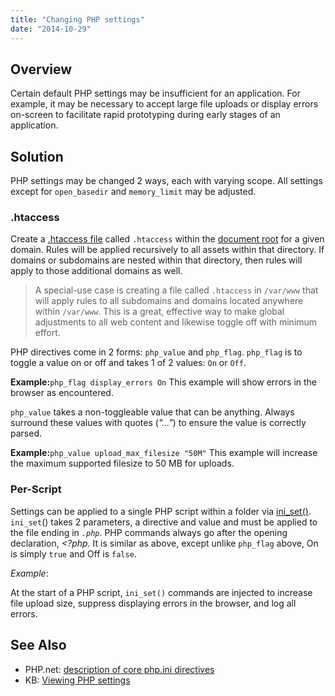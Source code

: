 ```yaml
---
title: "Changing PHP settings"
date: "2014-10-29"
---
```


## Overview

Certain default PHP settings may be insufficient for an application. For example, it may be necessary to accept large file uploads or display errors on-screen to facilitate rapid prototyping during early stages of an application.

## Solution

PHP settings may be changed 2 ways, each with varying scope. All settings except for `open_basedir` and `memory_limit` may be adjusted.

### .htaccess

Create a [.htaccess file](https://kb.apiscp.com/guides/htaccess-guide/ ".htaccess Guide") called `.htaccess` within the [document root](https://kb.apiscp.com/web-content/where-is-site-content-served-from/ "Where is Site Content Served From?") for a given domain. Rules will be applied recursively to all assets within that directory. If domains or subdomains are nested within that directory, then rules will apply to those additional domains as well.

> A special-use case is creating a file called `.htaccess` in `/var/www` that will apply rules to all subdomains and domains located anywhere within `/var/www`. This is a great, effective way to make global adjustments to all web content and likewise toggle off with minimum effort.

PHP directives come in 2 forms: `php_value` and `php_flag`. `php_flag` is to toggle a value on or off and takes 1 of 2 values: `On` or `Off`.

**Example:**`php_flag display_errors On` This example will show errors in the browser as encountered.

`php_value` takes a non-toggleable value that can be anything. Always surround these values with quotes (_"..."_) to ensure the value is correctly parsed.

**Example:**`php_value upload_max_filesize "50M"` This example will increase the maximum supported filesize to 50 MB for uploads.

### Per-Script

Settings can be applied to a single PHP script within a folder via [ini\_set()](http://php.net/ini_set). `ini_set`() takes 2 parameters, a directive and value and must be applied to the file ending in _`.php`_. PHP commands always go after the opening declaration, _<?php._ It is similar as above, except unlike `php_flag` above, On is simply `true` and Off is `false`.

_Example_:

<?php
 ini\_set('upload\_max\_filesize', '40M');
 ini\_set('error\_reporting', E\_ALL);
 ini\_set('display\_errors', false);
 // start the application
 include("loader.php");
 Loader::doStuff();
?>

At the start of a PHP script, `ini_set()` commands are injected to increase file upload size, suppress displaying errors in the browser, and log all errors.

## See Also

- PHP.net: [description of core php.ini directives](http://php.net/manual/en/ini.core.php)
- KB: [Viewing PHP settings](https://kb.apiscp.com/php/viewing-php-settings/)
